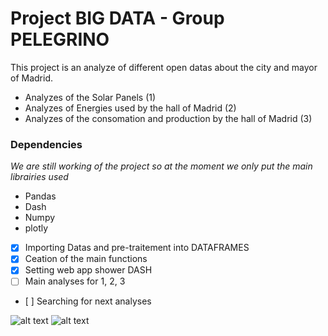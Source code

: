 # Project BIG DATA - Group PELEGRINO

This project is an analyze of different open datas about the city and mayor of Madrid.
* Analyzes of the Solar Panels (1)
* Analyzes of Energies used by the hall of Madrid (2)
* Analyzes of the consomation and production by the hall of Madrid (3)


### Dependencies 
*We are still working of the project so at the moment we only put the main librairies used*
* Pandas
* Dash
* Numpy
* plotly

- [x] Importing Datas and pre-traitement into DATAFRAMES
- [x] Ceation of the main functions
- [x] Setting web app shower DASH
- [ ] Main analyses for 1, 2, 3
- [ ] Searching for next analyses


![alt text](https://github.com/ArK4nes/Prog_BigData_Dilhan/blob/main/Datas/C1.png?raw=true)
![alt text](https://github.com/ArK4nes/Prog_BigData_Dilhan/blob/main/Datas/C2.png?raw=true)
